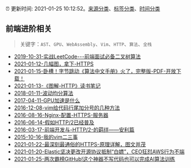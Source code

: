 :alarm_clock: 更新时间: 2021-01-25 10:12:52。[来源分类](../README.md)、[标签分类](../TAGS.md)、[时间分类](../TIMELINE.md)

## 前端进阶相关


> 关键字：`AST`、`GPU`、`WebAssembly`、`Vim`、`HTTP`、`算法`、`全栈`



- [2019-10-31-实战LeetCode---前端面试必备二叉树算法](https://www.ershicimi.com/p/f3413b58491ac20f4c17a09b8a0af5e1) 
- [2021-01-12-几幅图，拿下-HTTPS](https://www.ershicimi.com/p/32e692a515d5a651cae00bdc707bcf9e) 
- [2021-01-15-卧槽！字节跳动《算法中文手册》火了，完整版-PDF-开放下载！](https://www.ershicimi.com/p/ea4939e73a14cdf1160ee10a43622df0) 
- [2021-01-13-《图解-HTTP》读书笔记](https://www.ershicimi.com/p/448f4ef10f80eed1614cc5a605618b8f) 
- [2018-01-11-波动均分算法](https://aotu.io/notes/2018/01/11/waveaverage/) 
- [2017-04-11-GPU加速是什么](https://aotu.io/notes/2017/04/11/GPU/) 
- [2016-12-08-vim给代码行尾加分号的几种方法](https://aotu.io/notes/2016/12/08/vim-4/) 
- [2016-08-16-Nginx-配置-HTTPS-服务器](https://aotu.io/notes/2016/08/16/nginx-https/) 
- [2016-06-14-假如HTTP/2已经普及](https://aotu.io/notes/2016/06/14/http2/) 
- [2016-03-17-前端开发与-HTTP/2-的羁绊——安利篇](https://aotu.io/notes/2016/03/17/http2-char/) 
- [2015-10-16-我的vim二三事](https://aotu.io/notes/2015/10/16/vim-list/) 
- [2021-01-22-最深刻最通俗的HTTPS-原理详解，图文并茂](https://www.ershicimi.com/p/ee10efebe3425ac9864822e54e827697) 
- [2021-01-20-Elastic坚决更改开源协议抵制“白嫖”，CEO狂怼AWS行为不端](https://www.ershicimi.com/p/38c759260c8361775f44e4945d7f814c) 
- [2021-01-25-两次霸榜GitHub!这个神器不写代码也可以完成AI算法训练](https://sec.thief.one/article_content?a_id=6b2049377a0d4a892222ddefc50585b5) 